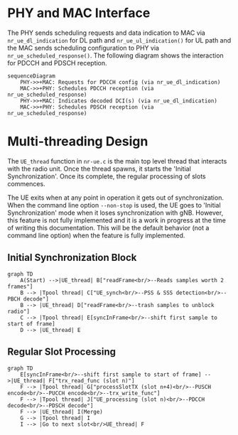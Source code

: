 # PHY and MAC Interface
The PHY sends scheduling requests and data indication to MAC via `nr_ue_dl_indication` for DL path and `nr_ue_ul_indication()` for UL path and the MAC sends scheduling configuration to PHY via `nr_ue_scheduled_response()`. The following diagram shows the interaction for PDCCH and PDSCH reception.
```mermaid
sequenceDiagram
    PHY->>+MAC: Requests for PDCCH config (via nr_ue_dl_indication)
    MAC->>+PHY: Schedules PDCCH reception (via nr_ue_scheduled_response)
    PHY->>+MAC: Indicates decoded DCI(s) (via nr_ue_dl_indication)
    MAC->>+PHY: Schedules PDSCH reception (via nr_ue_scheduled_response)
```

# Multi-threading Design
The `UE_thread` function in `nr-ue.c` is the main top level thread that interacts with the radio unit. Once the thread spawns, it starts the 'Initial Synchronization'. Once its complete, the regular processing of slots commences.

The UE exits when at any point in operation it gets out of synchronization. When the command line option `--non-stop` is used, the UE goes to 'Initial Synchronization' mode when it loses synchronization with gNB. However, this feature is not fully implemented and it is a work in progress at the time of writing this documentation. This will be the default behavior (not a command line option) when the feature is fully implemented.

## Initial Synchronization Block
```mermaid
graph TD
    A(Start) -->|UE_thread| B["readFrame<br/>--Reads samples worth 2 frames"]
    B --> |Tpool thread| C["UE_synch<br/>--PSS & SSS detection<br/>--PBCH decode"]
    B --> |UE_thread| D["readFrame<br/>--trash samples to unblock radio"]
    C --> |Tpool thread| E[syncInFrame<br/>--shift first sample to start of frame]
    D --> |UE_thread| E
```
## Regular Slot Processing
```mermaid
graph TD
    E[syncInFrame<br/>--shift first sample to start of frame] -->|UE_thread| F["trx_read_func (slot n)"]
    F --> |Tpool thread| G["processSlotTX (slot n+4)<br/>--PUSCH encode<br/>--PUCCH encode<br/>--trx_write_func"]
    F --> |Tpool thread| J["UE_processing (slot n)<br/>--PDCCH decode<br/>--PDSCH decode"]
    F --> |UE_thread| I(Merge)
    G --> |Tpool thread| I
    I --> |Go to next slot<br/>UE_thread| F
```
